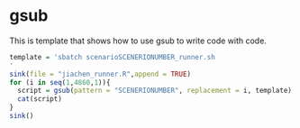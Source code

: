 # gsub
This is template that shows how to use gsub to write code with code.


```R
template = 'sbatch scenarioSCENERIONUMBER_runner.sh
'
sink(file = "jiachen_runner.R",append = TRUE)
for (i in seq(1,4860,1)){
  script = gsub(pattern = "SCENERIONUMBER", replacement = i, template)
  cat(script)
}
sink()
```
